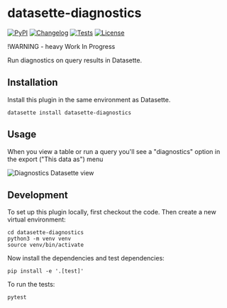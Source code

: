 # datasette-diagnostics

[![PyPI](https://img.shields.io/pypi/v/datasette-diagnostics.svg)](https://pypi.org/project/datasette-diagnostics/)
[![Changelog](https://img.shields.io/github/v/release/davefowler/datasette-diagnostics?include_prereleases&label=changelog)](https://github.com/davefowler/datasette-diagnostics/releases)
[![Tests](https://github.com/davefowler/datasette-diagnostics/workflows/Test/badge.svg)](https://github.com/davefowler/datasette-diagnostics/actions?query=workflow%3ATest)
[![License](https://img.shields.io/badge/license-Apache%202.0-blue.svg)](https://github.com/davefowler/datasette-diagnostics/blob/main/LICENSE)

!WARNING - heavy Work In Progress

Run diagnostics on query results in Datasette.

## Installation

Install this plugin in the same environment as Datasette.

    datasette install datasette-diagnostics

## Usage

When you view a table or run a query you'll see a "diagnostics" option in the export ("This data as") menu

![Diagnostics Datasette view](https://p38.f2.n0.cdn.getcloudapp.com/items/xQuOAD4k/56827593-a1a4-44a0-b98f-626ca17107bc.png?source=viewer&v=f2934ad2b3f1081ccc3ab70b064826da)

## Development

To set up this plugin locally, first checkout the code. Then create a new virtual environment:

    cd datasette-diagnostics
    python3 -m venv venv
    source venv/bin/activate

Now install the dependencies and test dependencies:

    pip install -e '.[test]'

To run the tests:

    pytest
